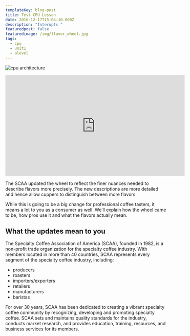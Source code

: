 ```yaml
---
templateKey: blog-post
title: Test CPU Lesson
date: 2016-12-17T15:04:10.000Z
description: "Interupts "
featuredpost: false
featuredimage: /img/flavor_wheel.jpg
tags:
  - cpu
  - unit1
  - alevel
---
```

![cpu architecture]()

<iframe width="560" height="315" src="https://www.youtube.com/embed/ESXA0wuui54" title="YouTube video player" frameborder="0" allow="accelerometer; autoplay; clipboard-write; encrypted-media; gyroscope; picture-in-picture" allowfullscreen></iframe>

The SCAA updated the wheel to reflect the finer nuances needed to describe flavors more precisely. The new descriptions are more detailed and hence allow cuppers to distinguish between more flavors.

While this is going to be a big change for professional coffee tasters, it means a lot to you as a consumer as well. We’ll explain how the wheel came to be, how pros use it and what the flavors actually mean.

## What the updates mean to you

The Specialty Coffee Association of America (SCAA), founded in 1982, is a non-profit trade organization for the specialty coffee industry. With members located in more than 40 countries, SCAA represents every segment of the specialty coffee industry, including:

* producers
* roasters
* importers/exporters
* retailers
* manufacturers
* baristas

For over 30 years, SCAA has been dedicated to creating a vibrant specialty coffee community by recognizing, developing and promoting specialty coffee. SCAA sets and maintains quality standards for the industry, conducts market research, and provides education, training, resources, and business services for its members.